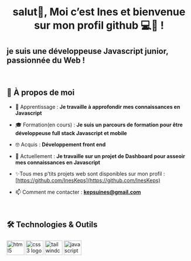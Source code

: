 <h1 align="center">salut👋, Moi c’est Ines et bienvenue sur mon profil github 💻👩 !</h1>
<h2 align="left">je suis une développeuse Javascript junior, passionnée du Web !</h2>
<br>

<h2>🎯 À propos de moi</h2>

- 🌱 Apprentissage : **Je travaille à approfondir mes connaissances en Javascript**

- 🎓 Formation(en cours) : **Je suis un parcours de formation pour être développeuse full stack Javascript et mobile**

- 🤓 Acquis : **Développement front end**
  
- 🚀 Actuellement : **Je travaille sur un projet de Dashboard pour asseoir mes connaissances en Javascript**

- ✨Tous mes p’tits projets web sont disponibles sur mon profil : [https://github.com/InesKeps](https://github.com/InesKeps)

- 📫 Comment me contacter : **kepsuines@gmail.com**

<br>

<h2 align="left">🛠️ Technologies & Outils</h2>

###

<div align="left">
  <img width="48" src="https://cdn.jsdelivr.net/gh/devicons/devicon/icons/html5/html5-original.svg" height="40" alt="html5 logo"  />
  <img width="48" src="https://cdn.jsdelivr.net/gh/devicons/devicon/icons/css3/css3-original.svg" height="40" alt="css3 logo"  />
  <img width="48" src="https://cdn.jsdelivr.net/gh/devicons/devicon/icons/tailwindcss/tailwindcss-original-wordmark.svg" height="40" alt="tailwindcss logo"  />
  <img width="48" src="https://cdn.jsdelivr.net/gh/devicons/devicon/icons/javascript/javascript-original.svg" height="40" alt="javascript logo"  />
</div>

###
